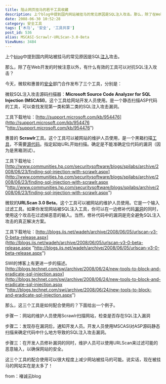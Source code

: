 ```yaml
---
title: 阻止网页挂马的若干工具收藏
description: 上个blog中提到国内网站被挂马的常见原因是SQL注入攻击。那么，除了在Web开发的时候注意以外，有什么有效的工具可以对抗SQL注入攻击？今天，微软和惠普的安全部门合作发布了三个工具，分别是：
date: 2008-06-30 10:52:28
category: 安全工具
tags: ['木马', '安全', '工具共享']
post_id: 536
alias: MSCASI-Scrawlr-URLScan-3.0-Beta
ViewNums: 3484
---
```


上个[blog](/blog/)中提到国内网站被挂马的常见原因是SQL[注入](/tags/%E6%B3%A8%E5%85%A5)攻击。

那么，除了在Web开发的时候注意以外，有什么有效的工具可以对抗SQL注入攻击？

今天，微软和惠普的[安全](/tags/%E5%AE%89%E5%85%A8)部门合作发布了三个工具，分别是：

微软SQL注入攻击源码扫描器：**Microsoft Source Code Analyzer for SQL Injection (MSCASI)**。这个工具给网站开发人员使用。是一个静态扫描ASP代码的工具，可以查找发现第一类和第二类的SQL注入攻击漏洞。

工具下载地址：[http://support.microsoft.com/kb/954476](http://support.microsoft.com/kb/954476 "http://support.microsoft.com/kb/954476")

惠普的 **Scrawlr**工具。这个工具可以被网站的维护人员使用，是一个黑箱扫描[工具](/tags/%E5%B7%A5%E5%85%B7%E5%85%B1%E4%BA%AB)，不需要[源代码](/tags/%E6%BA%90%E7%A0%81)。指定起始URL开始扫描。确定是不能准确定位代码的漏洞（因为是黑箱测试）。

工具下载地址：[http://www.communities.hp.com/securitysoftware/blogs/spilabs/archive/2008/06/23/finding-sql-injection-with-scrawlr.aspx](http://www.communities.hp.com/securitysoftware/blogs/spilabs/archive/2008/06/23/finding-sql-injection-with-scrawlr.aspx "http://www.communities.hp.com/securitysoftware/blogs/spilabs/archive/2008/06/23/finding-sql-injection-with-scrawlr.aspx")

微软的**URLScan 3.0 Beta**。这个工具可以被网站的维护人员使用。它是一个输入过滤工具。如果你发现网站被SQL注入工具，你可以在一边修补代码[漏洞](/tags/%E6%BC%8F%E6%B4%9E%E4%BF%A1%E6%81%AF)的同时，使用这个攻击在过滤掉恶意的输入。当然，修补代码中的漏洞是完全避免SQL注入攻击的真正解决方案。

工具下载地址：[http://blogs.iis.net/wadeh/archive/2008/06/05/urlscan-v3-0-beta-release.aspx](http://blogs.iis.net/wadeh/archive/2008/06/05/urlscan-v3-0-beta-release.aspx "http://blogs.iis.net/wadeh/archive/2008/06/05/urlscan-v3-0-beta-release.aspx")

SWI的博客上有更进一步的描述。[http://blogs.technet.com/swi/archive/2008/06/24/new-tools-to-block-and-eradicate-sql-injection.aspx](http://blogs.technet.com/swi/archive/2008/06/24/new-tools-to-block-and-eradicate-sql-injection.aspx "http://blogs.technet.com/swi/archive/2008/06/24/new-tools-to-block-and-eradicate-sql-injection.aspx")

那么，这三个工具是如何配合使用的？下面给出一个例子。

步骤一：网站的维护人员使用Scrawlr扫描网站，检查是否存在SQL注入漏洞

步骤二：发现存在漏洞后，通知开发人员。开发人员使用MSCASI对ASP源码静态扫描来确定代码中什么地方导致的SQL注入攻击漏洞。

步骤三：在开发人员修补漏洞的同时，维护人员可以使用URLScan来过滤可能的恶意输入，以确保网站的安全。

这三个工具的配合使用可以很大程度上减少网站被挂马的可能。说实话，现在被挂马的网站实在是太多了！

from：褚诚云blog

